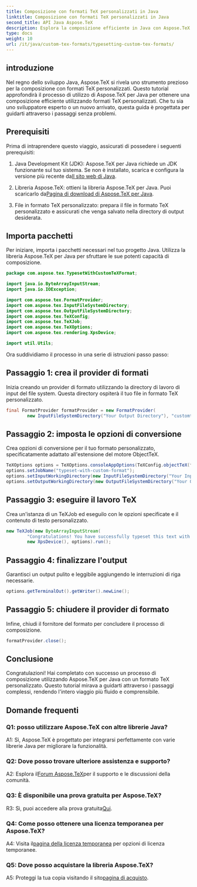 ```yaml
---
title: Composizione con formati TeX personalizzati in Java
linktitle: Composizione con formati TeX personalizzati in Java
second_title: API Java Aspose.TeX
description: Esplora la composizione efficiente in Java con Aspose.TeX. I formati TeX personalizzati diventano semplici. Scaricalo ora per un'esperienza di sviluppo senza interruzioni.
type: docs
weight: 10
url: /it/java/custom-tex-formats/typesetting-custom-tex-formats/
---
```

## introduzione

Nel regno dello sviluppo Java, Aspose.TeX si rivela uno strumento prezioso per la composizione con formati TeX personalizzati. Questo tutorial approfondirà il processo di utilizzo di Aspose.TeX per Java per ottenere una composizione efficiente utilizzando formati TeX personalizzati. Che tu sia uno sviluppatore esperto o un nuovo arrivato, questa guida è progettata per guidarti attraverso i passaggi senza problemi.

## Prerequisiti

Prima di intraprendere questo viaggio, assicurati di possedere i seguenti prerequisiti:

1.  Java Development Kit (JDK): Aspose.TeX per Java richiede un JDK funzionante sul tuo sistema. Se non è installato, scarica e configura la versione più recente da[Il sito web di Java](https://www.oracle.com/java/technologies/javase-downloads.html).

2.  Libreria Aspose.TeX: ottieni la libreria Aspose.TeX per Java. Puoi scaricarlo da[Pagina di download di Aspose.TeX per Java](https://releases.aspose.com/tex/java/).

3. File in formato TeX personalizzato: prepara il file in formato TeX personalizzato e assicurati che venga salvato nella directory di output desiderata.

## Importa pacchetti

Per iniziare, importa i pacchetti necessari nel tuo progetto Java. Utilizza la libreria Aspose.TeX per Java per sfruttare le sue potenti capacità di composizione.

```java
package com.aspose.tex.TypesetWithCustomTeXFormat;

import java.io.ByteArrayInputStream;
import java.io.IOException;

import com.aspose.tex.FormatProvider;
import com.aspose.tex.InputFileSystemDirectory;
import com.aspose.tex.OutputFileSystemDirectory;
import com.aspose.tex.TeXConfig;
import com.aspose.tex.TeXJob;
import com.aspose.tex.TeXOptions;
import com.aspose.tex.rendering.XpsDevice;

import util.Utils;
```

Ora suddividiamo il processo in una serie di istruzioni passo passo:

## Passaggio 1: crea il provider di formati

Inizia creando un provider di formato utilizzando la directory di lavoro di input del file system. Questa directory ospiterà il tuo file in formato TeX personalizzato.

```java
final FormatProvider formatProvider = new FormatProvider(
		new InputFileSystemDirectory("Your Output Directory"), "customtex");
```

## Passaggio 2: imposta le opzioni di conversione

Crea opzioni di conversione per il tuo formato personalizzato, specificatamente adattato all'estensione del motore ObjectTeX.

```java
TeXOptions options = TeXOptions.consoleAppOptions(TeXConfig.objectTeX(formatProvider));
options.setJobName("typeset-with-custom-format");
options.setInputWorkingDirectory(new InputFileSystemDirectory("Your Input Directory"));
options.setOutputWorkingDirectory(new OutputFileSystemDirectory("Your Output Directory"));
```

## Passaggio 3: eseguire il lavoro TeX

Crea un'istanza di un TeXJob ed eseguilo con le opzioni specificate e il contenuto di testo personalizzato.

```java
new TeXJob(new ByteArrayInputStream(
        "Congratulations! You have successfully typeset this text with your own TeX format!\\end".getBytes("ASCII")),
        new XpsDevice(), options).run();
```

## Passaggio 4: finalizzare l'output

Garantisci un output pulito e leggibile aggiungendo le interruzioni di riga necessarie.

```java
options.getTerminalOut().getWriter().newLine();
```

## Passaggio 5: chiudere il provider di formato

Infine, chiudi il fornitore del formato per concludere il processo di composizione.

```java
formatProvider.close();
```

## Conclusione

Congratulazioni! Hai completato con successo un processo di composizione utilizzando Aspose.TeX per Java con un formato TeX personalizzato. Questo tutorial mirava a guidarti attraverso i passaggi complessi, rendendo l'intero viaggio più fluido e comprensibile.

## Domande frequenti

### Q1: posso utilizzare Aspose.TeX con altre librerie Java?

A1: Sì, Aspose.TeX è progettato per integrarsi perfettamente con varie librerie Java per migliorare la funzionalità.

### Q2: Dove posso trovare ulteriore assistenza e supporto?

 A2: Esplora il[Forum Aspose.TeX](https://forum.aspose.com/c/tex/47)per il supporto e le discussioni della comunità.

### Q3: È disponibile una prova gratuita per Aspose.TeX?

 R3: Sì, puoi accedere alla prova gratuita[Qui](https://releases.aspose.com/).

### Q4: Come posso ottenere una licenza temporanea per Aspose.TeX?

 A4: Visita il[pagina della licenza temporanea](https://purchase.aspose.com/temporary-license/) per opzioni di licenza temporanee.

### Q5: Dove posso acquistare la libreria Aspose.TeX?

 A5: Proteggi la tua copia visitando il sito[pagina di acquisto](https://purchase.aspose.com/buy).